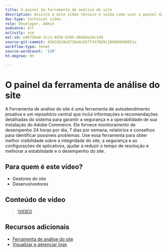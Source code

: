 ```yaml
---
title: O painel da ferramenta de análise do site
description: Assista a este vídeo técnico e saiba como usar o painel da Ferramenta de análise do site para acessar informações e recomendações detalhadas do sistema para garantir a segurança e a operabilidade da instalação do Adobe Commerce.
doc-type: technical video
role: Developer, Admin
audience: all
activity: use
exl-id: e96759a8-31c3-4d3b-b395-db9dda2dc2d9
source-git-commit: 42622b18e5738e8cb57f247029c189884698851a
workflow-type: tm+mt
source-wordcount: '139'
ht-degree: 0%

---
```


# O painel da ferramenta de análise do site

A Ferramenta de análise do site é uma ferramenta de autoatendimento proativa e um repositório central que inclui informações e recomendações detalhadas do sistema para garantir a segurança e a operabilidade de sua instalação do Adobe Commerce. Ele fornece monitoramento de desempenho 24 horas por dia, 7 dias por semana, relatórios e conselhos para identificar possíveis problemas. Use essa ferramenta para obter melhor visibilidade sobre a integridade do site, a segurança e as configurações de aplicativos, ajudar a reduzir o tempo de resolução e melhorar a estabilidade e o desempenho do site.

## Para quem é este vídeo?

- Gestores do site
- Desenvolvedores

## Conteúdo de vídeo

>[!VIDEO](https://video.tv.adobe.com/v/344001?quality=12&learn=on)

## Recursos adicionais

- [Ferramenta de análise do site](https://experienceleague.adobe.com/docs/commerce-operations/tools/site-wide-analysis-tool/intro.html)
- [Visualizar e gerenciar logs](https://devdocs.magento.com/cloud/project/log-locations.html)
